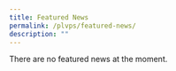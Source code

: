 ```yaml
---
title: Featured News
permalink: /plvps/featured-news/
description: ""
---
```

There are no featured news at the moment.